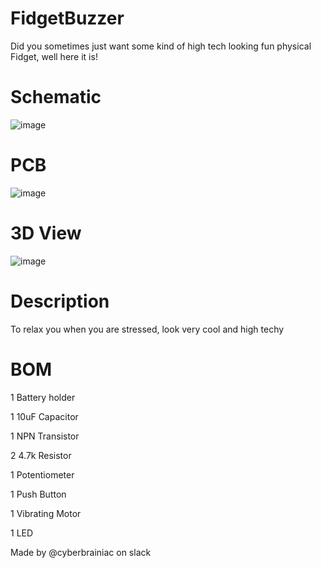 # FidgetBuzzer
Did you sometimes just want some kind of high tech looking fun physical Fidget, well here it is!

# Schematic

![image](https://github.com/user-attachments/assets/ee01536d-daec-49e5-9712-8858e38cee82)

# PCB

![image](https://github.com/user-attachments/assets/c655152d-1494-4cb3-ba69-13f36446f50b)

# 3D View

![image](https://github.com/user-attachments/assets/3f512d5a-3f57-4ad9-82f3-de9224cd0e40)

# Description

To relax you when you are stressed, look very cool and high techy

# BOM

1 Battery holder

1 10uF Capacitor

1 NPN Transistor

2 4.7k Resistor

1 Potentiometer

1 Push Button

1 Vibrating Motor

1 LED

Made by @cyberbrainiac on slack




